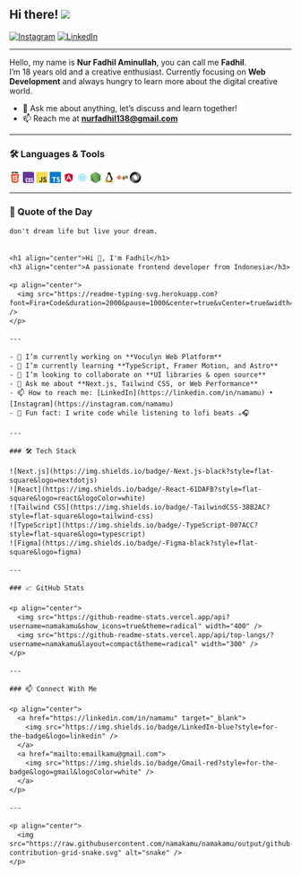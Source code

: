 ## Hi there! <img src="https://media.giphy.com/media/hvRJCLFzcasrR4ia7z/giphy.gif" width="25px">

[![Instagram](https://img.shields.io/badge/@nurfadhilaminullah-E4405F?style=flat&logo=instagram&logoColor=white)](https://www.instagram.com/nurfadhilaminullah/)
[![LinkedIn](https://img.shields.io/badge/Nur%20Fadhil%20Aminullah-0077B5?style=flat&logo=linkedin&logoColor=white)](https://www.linkedin.com/in/nur-fadhil-2202ba190/)

---

Hello, my name is **Nur Fadhil Aminullah**, you can call me **Fadhil**.  
I’m 18 years old and a creative enthusiast. Currently focusing on **Web Development** and always hungry to learn more about the digital creative world.

- 💬 Ask me about anything, let’s discuss and learn together!  
- 📫 Reach me at **nurfadhil138@gmail.com**

---

### 🛠 Languages & Tools

<code><img height="20" src="https://raw.githubusercontent.com/github/explore/main/topics/html/html.png"></code>
<code><img height="20" src="https://raw.githubusercontent.com/github/explore/main/topics/css/css.png"></code>
<code><img height="20" src="https://raw.githubusercontent.com/github/explore/main/topics/javascript/javascript.png"></code>
<code><img height="20" src="https://raw.githubusercontent.com/github/explore/main/topics/typescript/typescript.png"></code>
<code><img height="20" src="https://raw.githubusercontent.com/github/explore/main/topics/angular/angular.png"></code>
<code><img height="20" src="https://raw.githubusercontent.com/github/explore/main/topics/react/react.png"></code>
<code><img height="20" src="https://raw.githubusercontent.com/github/explore/main/topics/nodejs/nodejs.png"></code>
<code><img height="20" src="https://raw.githubusercontent.com/github/explore/main/topics/linux/linux.png"></code>
<code><img height="20" src="https://raw.githubusercontent.com/github/explore/main/topics/git/git.png"></code>
<code><img height="20" src="https://raw.githubusercontent.com/github/explore/main/topics/json/json.png"></code>

---

### 📜 Quote of the Day

```text
don't dream life but live your dream.


<h1 align="center">Hi 👋, I'm Fadhil</h1>
<h3 align="center">A passionate frontend developer from Indonesia</h3>

<p align="center">
  <img src="https://readme-typing-svg.herokuapp.com?font=Fira+Code&duration=2000&pause=1000&center=true&vCenter=true&width=440&lines=I+build+cool+web+interfaces;I+love+React+%2F+Next.js;Clean+UI+%2B+Reusable+Components" />
</p>

---

- 🔭 I’m currently working on **Voculyn Web Platform**
- 🌱 I’m currently learning **TypeScript, Framer Motion, and Astro**
- 👯 I’m looking to collaborate on **UI libraries & open source**
- 💬 Ask me about **Next.js, Tailwind CSS, or Web Performance**
- 📫 How to reach me: [LinkedIn](https://linkedin.com/in/namamu) • [Instagram](https://instagram.com/namamu)
- 🧠 Fun fact: I write code while listening to lofi beats ☕🎧

---

### 🛠️ Tech Stack

![Next.js](https://img.shields.io/badge/-Next.js-black?style=flat-square&logo=nextdotjs)
![React](https://img.shields.io/badge/-React-61DAFB?style=flat-square&logo=react&logoColor=white)
![Tailwind CSS](https://img.shields.io/badge/-TailwindCSS-38B2AC?style=flat-square&logo=tailwind-css)
![TypeScript](https://img.shields.io/badge/-TypeScript-007ACC?style=flat-square&logo=typescript)
![Figma](https://img.shields.io/badge/-Figma-black?style=flat-square&logo=figma)

---

### 📈 GitHub Stats

<p align="center">
  <img src="https://github-readme-stats.vercel.app/api?username=namakamu&show_icons=true&theme=radical" width="400" />
  <img src="https://github-readme-stats.vercel.app/api/top-langs/?username=namakamu&layout=compact&theme=radical" width="300" />
</p>

---

### 📫 Connect With Me

<p align="center">
  <a href="https://linkedin.com/in/namamu" target="_blank">
    <img src="https://img.shields.io/badge/LinkedIn-blue?style=for-the-badge&logo=linkedin" />
  </a>
  <a href="mailto:emailkamu@gmail.com">
    <img src="https://img.shields.io/badge/Gmail-red?style=for-the-badge&logo=gmail&logoColor=white" />
  </a>
</p>

---

<p align="center">
  <img src="https://raw.githubusercontent.com/namakamu/namakamu/output/github-contribution-grid-snake.svg" alt="snake" />
</p>


